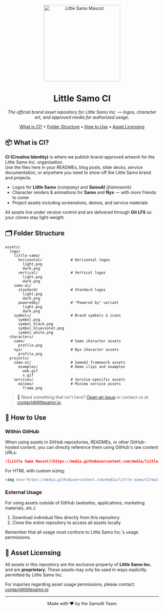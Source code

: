<div align="center">
  <img src="./assets/characters/samo/profile.png" alt="Little Samo Mascot" width="250" />
  <h1>Little Samo CI</h1>
  <p><em>The official brand asset repository for Little Samo Inc. — logos, character art, and approved media for authorized usage.</em></p>
</div>

<p align="center">
  <a href="#-what-is-ci">What is CI?</a> •
  <a href="#️-folder-structure">Folder Structure</a> •
  <a href="#-how-to-use">How to Use</a> •
  <a href="#-asset-licensing">Asset Licensing</a>
</p>

## 📦 What is CI?

**CI (Creative Identity)** is where we publish brand-approved artwork for the Little Samo Inc. organisation.  
Use the files here in your READMEs, blog posts, slide decks, service documentation, or anywhere you need to show off the Little Samo brand and projects.

*   Logos for **Little Samo** _(company)_ and **SamoAI** _(framework)_
*   Character renders & animations for **Samo** and **Nyx** — with more friends to come
*   Project assets including screenshots, demos, and service materials

All assets live under version control and are delivered through **Git LFS** so your clones stay light-weight.

## 🗂️ Folder Structure

```
assets/
  logo/
    little-samo/
      horizontal/             # Horizontal logos
        light.png
        dark.png
      vertical/               # Vertical logos
        light.png
        dark.png
    samo-ai/
      standard/               # Standard logos
        light.png
        dark.png
      poweredby/              # "Powered by" variant
        light.png
        dark.png
    symbols/                  # Brand symbols & icons
      symbol.png
      symbol_black.png
      symbol_blueviolet.png
      symbol_white.png
  characters/
    samo/                     # Samo character assets
      profile.png
    nyx/                      # Nyx character assets
      profile.png
  projects/
    samo-ai/                  # SamoAI framework assets
      examples/               # Demo clips and examples
        web.gif
        x.gif
    services/                 # Service-specific assets
      minimo/                 # Minimo service assets
        frame.png
```

> 🔧  Need something that isn't here?  [Open an issue](https://github.com/little-samo/CI/issues) or contact us at contact@littlesamo.io.

## 🚀 How to Use

### Within GitHub

When using assets in GitHub repositories, READMEs, or other GitHub-hosted content, you can directly reference them using GitHub's raw content URLs:

```markdown
![Little Samo Mascot](https://media.githubusercontent.com/media/little-samo/CI/master/assets/characters/samo/profile.png)
```

For HTML with custom sizing:

```html
<img src="https://media.githubusercontent.com/media/little-samo/CI/master/assets/characters/samo/profile.png" alt="Little Samo Mascot" width="250" />
```

### External Usage

For using assets outside of GitHub (websites, applications, marketing materials, etc.):

1. Download individual files directly from this repository
2. Clone the entire repository to access all assets locally

Remember that all usage must conform to Little Samo Inc.'s usage permissions.

## 📜 Asset Licensing

All assets in this repository are the exclusive property of **Little Samo Inc.** and are **proprietary**. These assets may only be used in ways explicitly permitted by Little Samo Inc.

For inquiries regarding asset usage permissions, please contact: contact@littlesamo.io

---

<div align="center">
  <p>Made with ❤️ by the SamoAI Team</p>
</div>
